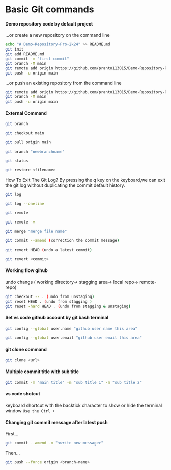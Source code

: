 # Basic Git commands

#### Demo repository code by default project


…or create a new repository on the command line
```sh
echo "# Demo-Repository-Pro-2k24" >> README.md
git init
git add README.md
git commit -m "first commit"
git branch -M main
git remote add origin https://github.com/pranto113015/Demo-Repository-Pro-2k24.git
git push -u origin main
```


…or push an existing repository from the command line
```sh
git remote add origin https://github.com/pranto113015/Demo-Repository-Pro-2k24.git
git branch -M main
git push -u origin main
```


#### External Command

```sh
git branch
```

```sh
git checkout main
```

```sh
git pull origin main
```

```sh
git branch "newbranchname"
```

```sh
git status
```

```sh
git restore <filename>
```


How To Exit The Git Log? By pressing the q key on the keyboard,we can exit the git log without duplicating the commit default history.

```sh
git log
```

```sh
git log --oneline
```

```sh
git remote
```

```sh
git remote -v
```

```sh
git merge "merge file name"
```

```sh
git commit --amend (correction the commit message)
```

```sh
git revert HEAD (undo a latest commit)
```

```sh
git revert <commit>
```


#### Working flow gihub

undo changs ( working directory-> stagging area-> local repo-> remote-repo)

```sh
git checkout -- . (undo from unstaging)
git reset HEAD . (undo from stagging )
git reset -hard HEAD . (undo from stagging & unstaging)
```





#### Set vs code github account by git bash terminal

```sh
git config --global user.name "github user name this area"
```
```sh
git config --global user.email "github user email this area"
```




#### git clone command

```sh
git clone <url>
```

#### Multiple commit title with sub title

```sh
git commit -m "main title" -m "sub title 1" -m "sub title 2"
```


#### vs code shotcut

keyboard shortcut with the backtick character to show or hide the terminal window `Use the Ctrl + ` 


#### Changing git commit message after latest push  

First...
```bash
git commit --amend -m "<write new message>"
```
Then...
```bash
git push --force origin <branch-name>
```














